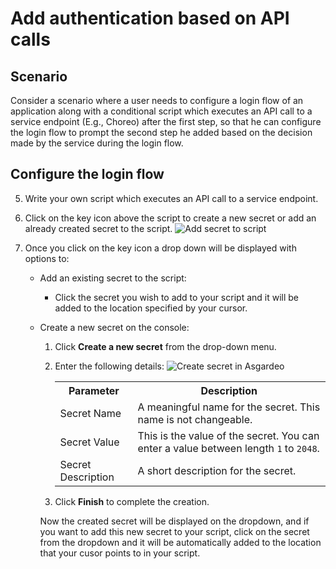 # Add authentication based on API calls
## Scenario
Consider a scenario where a user needs to configure a login flow of an application along with a conditional script which executes an API call to a service endpoint (E.g., Choreo) after the first step, so that he can configure the login flow to prompt the second step he added based on the decision made by the service during the login flow.

## Configure the login flow

<CommonGuide guide='guides/fragments/manage-app/conditional-auth/configure-conditional-auth.md'/>

5. Write your own script which executes an API call to a service endpoint.

6. Click on the key icon above the script to create a new secret or add an already created secret to the script. <img :src="$withBase('/assets/img/guides/secret/add-secret-to-script.png')" alt="Add secret to script">
7. Once you click on the key icon a drop down will be displayed with options to:
    - Add an existing secret to the script:
        - Click the secret you wish to add to your script and it will be added to the location specified by your cursor.
    - Create a new secret on the console:
        1. Click **Create a new secret** from the drop-down menu.

        2. Enter the following details:
            <img :src="$withBase('/assets/img/guides/secret/create-a-secret.png')" alt="Create secret in Asgardeo">

            <table>
                <tr>
                    <th>Parameter</th>
                    <th>Description</th>
                </tr>
                <tr>
                    <td>Secret Name</td>
                    <td>A meaningful name for the secret. This name is not changeable.</td>
                </tr>
                <tr>
                    <td>Secret Value</td>
                    <td>This is the value of the secret.  You can enter a value between length 
                    <code>1</code> to <code>2048</code>.</td>
                </tr>
                <tr>
                    <td>Secret Description</td>
                    <td>A short description for the secret.</td>
                </tr>
            </table>

        3. Click **Finish** to complete the creation.

        Now the created secret will be displayed on the dropdown, and if you want to add this new secret to your script, click on the secret from the dropdown and it will be automatically added to the location that your cusor points to in your script.


